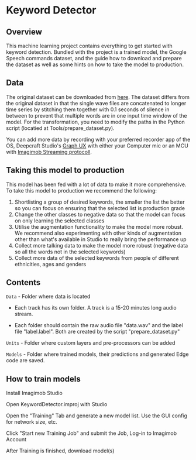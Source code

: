 # Keyword Detector

## Overview

This machine learning project contains everything to get started with keyword detection. Bundled with the project is a trained model, the Google Speech commands dataset, and the guide how to download and prepare the dataset as well as some hints on how to take the model to production.

## Data

The original dataset can be downloaded from [here](http://download.tensorflow.org/data/speech_commands_v0.02.tar.gz).
The dataset differs from the original dataset in that the single wave files are concatenated to longer time series by stitching them together with 0.1 seconds of silence in between 
to prevent that multiple words are in one input time window of the model. For the transformation, you need to modify the paths in the Python script (locatied at Tools/prepare_dataset.py).

You can add more data by recording with your preferred recorder app of the OS, Deepcraft Studio's [Graph UX](https://developer.imagimob.com/data-preparation/data-collection/collect-data-using-graph-ux) with either your Computer mic or an MCU with [Imagimob Streaming protocoll](https://github.com/Infineon/mtb-example-imagimob-streaming-protocol).

## Taking this model to production

This model has been fed with a lot of data to make it more comprehensive. To take this model to production we recommend the following:
1. Shortlisting a group of desired keywords, the smaller the list the better so you can focus on ensuring that the selected list is production grade
2. Change the other classes to negative data so that the model can focus on only learning the selected classes
3. Utilise the augmentation functionality to make the model more robust. We recommend also experimenting with other kinds of augmentation other than what's available in Studio to really bring the performance up
4. Collect more talking data to make the model more robust (negative data so all the words not in the selected keywords)
5. Collect more data of the selected keywords from people of different ethnicities, ages and genders


## Contents

`Data`	- Folder where data is located

- Each track has its own folder. A track is a 15-20 minutes long audio stream.

- Each folder should contain the raw audio file "data.wav" and the label file "label.label". Both are created by the script "prepare_dataset.py"

`Units` 	- Folder where custom layers and pre-processors can be added

`Models` - Folder where trained models, their predictions and generated Edge code are saved.


## How to train models

Install Imagimob Studio

Open KeywordDetector.improj with Studio

Open the "Training" Tab and generate a new model list. Use the GUI config for network size, etc.

Click "Start new Training Job" and submit the Job, Log-in to Imagimob Account

After Training is finished, download model(s)
